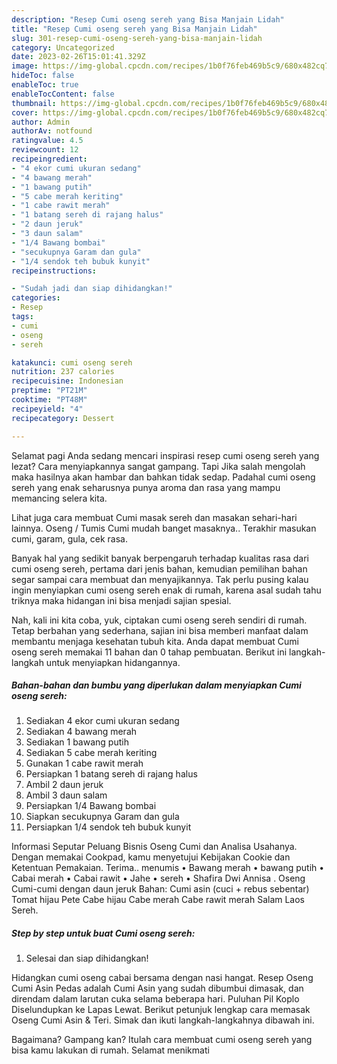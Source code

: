 ```yaml
---
description: "Resep Cumi oseng sereh yang Bisa Manjain Lidah"
title: "Resep Cumi oseng sereh yang Bisa Manjain Lidah"
slug: 301-resep-cumi-oseng-sereh-yang-bisa-manjain-lidah
category: Uncategorized
date: 2023-02-26T15:01:41.329Z
image: https://img-global.cpcdn.com/recipes/1b0f76feb469b5c9/680x482cq70/cumi-oseng-sereh-foto-resep-utama.jpg
hideToc: false
enableToc: true
enableTocContent: false
thumbnail: https://img-global.cpcdn.com/recipes/1b0f76feb469b5c9/680x482cq70/cumi-oseng-sereh-foto-resep-utama.jpg
cover: https://img-global.cpcdn.com/recipes/1b0f76feb469b5c9/680x482cq70/cumi-oseng-sereh-foto-resep-utama.jpg
author: Admin
authorAv: notfound
ratingvalue: 4.5
reviewcount: 12
recipeingredient:
- "4 ekor cumi ukuran sedang"
- "4 bawang merah"
- "1 bawang putih"
- "5 cabe merah keriting"
- "1 cabe rawit merah"
- "1 batang sereh di rajang halus"
- "2 daun jeruk"
- "3 daun salam"
- "1/4 Bawang bombai"
- "secukupnya Garam dan gula"
- "1/4 sendok teh bubuk kunyit"
recipeinstructions:

- "Sudah jadi dan siap dihidangkan!"
categories:
- Resep
tags:
- cumi
- oseng
- sereh

katakunci: cumi oseng sereh 
nutrition: 237 calories
recipecuisine: Indonesian
preptime: "PT21M"
cooktime: "PT48M"
recipeyield: "4"
recipecategory: Dessert

---
```



Selamat pagi Anda sedang mencari inspirasi resep cumi oseng sereh yang lezat? Cara menyiapkannya sangat gampang. Tapi Jika salah mengolah maka hasilnya akan hambar dan bahkan tidak sedap. Padahal cumi oseng sereh yang enak seharusnya punya aroma dan rasa yang mampu memancing selera kita.


Lihat juga cara membuat Cumi masak sereh dan masakan sehari-hari lainnya. Oseng / Tumis Cumi mudah banget masaknya.. Terakhir masukan cumi, garam, gula, cek rasa.

Banyak hal yang sedikit banyak berpengaruh terhadap kualitas rasa dari cumi oseng sereh, pertama dari jenis bahan, kemudian pemilihan bahan segar sampai cara membuat dan menyajikannya. Tak perlu pusing kalau ingin menyiapkan cumi oseng sereh enak di rumah, karena asal sudah tahu triknya maka hidangan ini bisa menjadi sajian spesial.


Nah, kali ini kita coba, yuk, ciptakan cumi oseng sereh sendiri di rumah. Tetap berbahan yang sederhana, sajian ini bisa memberi manfaat dalam membantu menjaga kesehatan tubuh kita. Anda dapat membuat Cumi oseng sereh memakai 11 bahan dan 0 tahap pembuatan. Berikut ini langkah-langkah untuk menyiapkan hidangannya.

<!--inarticleads1-->

##### Bahan-bahan dan bumbu yang diperlukan dalam menyiapkan Cumi oseng sereh:

1. Sediakan 4 ekor cumi ukuran sedang
1. Sediakan 4 bawang merah
1. Sediakan 1 bawang putih
1. Sediakan 5 cabe merah keriting
1. Gunakan 1 cabe rawit merah
1. Persiapkan 1 batang sereh di rajang halus
1. Ambil 2 daun jeruk
1. Ambil 3 daun salam
1. Persiapkan 1/4 Bawang bombai
1. Siapkan secukupnya Garam dan gula
1. Persiapkan 1/4 sendok teh bubuk kunyit


Informasi Seputar Peluang Bisnis Oseng Cumi dan Analisa Usahanya. Dengan memakai Cookpad, kamu menyetujui Kebijakan Cookie dan Ketentuan Pemakaian. Terima.. menumis • Bawang merah • bawang putih • Cabai merah • Cabai rawit • Jahe • sereh • Shafira Dwi Annisa . Oseng Cumi-cumi dengan daun jeruk Bahan: Cumi asin (cuci + rebus sebentar) Tomat hijau Pete Cabe hijau Cabe merah Cabe rawit merah Salam Laos Sereh. 

<!--inarticleads2-->

##### Step by step untuk buat Cumi oseng sereh:


1. Selesai dan siap dihidangkan!

Hidangkan cumi oseng cabai bersama dengan nasi hangat. Resep Oseng Cumi Asin Pedas adalah Cumi Asin yang sudah dibumbui dimasak, dan direndam dalam larutan cuka selama beberapa hari. Puluhan Pil Koplo Diselundupkan ke Lapas Lewat. Berikut petunjuk lengkap cara memasak Oseng Cumi Asin &amp; Teri. Simak dan ikuti langkah-langkahnya dibawah ini. 

Bagaimana? Gampang kan? Itulah cara membuat cumi oseng sereh yang bisa kamu lakukan di rumah. Selamat menikmati
